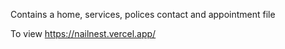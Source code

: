 Contains a home, services, polices contact and appointment file

To view
https://nailnest.vercel.app/
